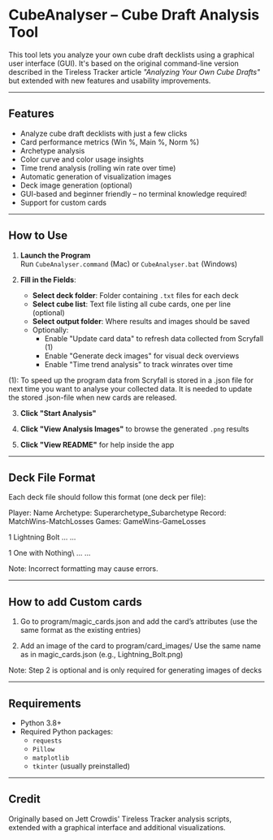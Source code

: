 # CubeAnalyser – Cube Draft Analysis Tool

This tool lets you analyze your own cube draft decklists using a graphical user interface (GUI). It's based on the original command-line version described in the Tireless Tracker article *"Analyzing Your Own Cube Drafts"* but extended with new features and usability improvements.

---


## Features

- Analyze cube draft decklists with just a few clicks
- Card performance metrics (Win %, Main %, Norm %)
- Archetype analysis
- Color curve and color usage insights
- Time trend analysis (rolling win rate over time)
- Automatic generation of visualization images
- Deck image generation (optional)
- GUI-based and beginner friendly – no terminal knowledge required!
- Support for custom cards

---


## How to Use

1. **Launch the Program**  
   Run `CubeAnalyser.command` (Mac) or `CubeAnalyser.bat` (Windows)

2. **Fill in the Fields**:
   - **Select deck folder**: Folder containing `.txt` files for each deck
   - **Select cube list**: Text file listing all cube cards, one per line (optional)
   - **Select output folder**: Where results and images should be saved
   - Optionally:
     - Enable "Update card data" to refresh data collected from Scryfall (1)
     - Enable "Generate deck images" for visual deck overviews
     - Enable "Time trend analysis" to track winrates over time

(1): To speed up the program data from Scryfall is stored in a .json file for next time you want to analyse your collected data. It is needed to update the stored .json-file when new cards are released.

3. **Click "Start Analysis"**

4. **Click "View Analysis Images"** to browse the generated `.png` results

5. **Click "View README"** for help inside the app

---


## Deck File Format

Each deck file should follow this format (one deck per file):

Player: Name
Archetype: Superarchetype_Subarchetype
Record: MatchWins-MatchLosses
Games: GameWins-GameLosses

1 Lightning Bolt
...
...

1 One with Nothing\\
...
...

Note: Incorrect formatting may cause errors.

---


## How to add Custom cards

1. Go to program/magic_cards.json and add the card’s attributes 
(use the same format as the existing entries)

2. Add an image of the card to program/card_images/
Use the same name as in magic_cards.json (e.g., Lightning_Bolt.png)

Note: Step 2 is optional and is only required for generating images of decks

---


## Requirements

- Python 3.8+
- Required Python packages:
  - `requests`
  - `Pillow`
  - `matplotlib`
  - `tkinter` (usually preinstalled)

---


## Credit

Originally based on Jett Crowdis' Tireless Tracker analysis scripts, 
extended with a graphical interface and additional visualizations.
